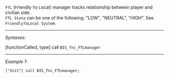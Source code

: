 `FTL` (`F`riendly `T`o `L`ocal) manager tracks relationship between player and civilian side.<br>
`FTL State` can be one of the following: "LOW", "NEUTRAL", "HIGH". See `FriendlyToLocal System`.


---
*Syntaxes:*

[functionCalled, type] call `BIS_fnc_FTLmanager`

---
*Example 1:*

```sqf
["Init"] call BIS_fnc_FTLmanager;
```